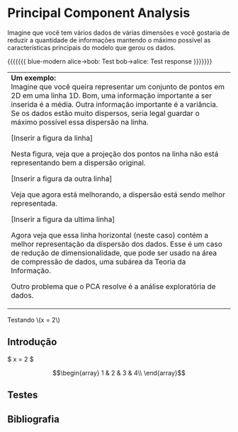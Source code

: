 # Principal Component Analysis
<style>.exemploheader{font-weight:bold;}</style>
Imagine que você tem vários dados de várias dimensões e você gostaria de reduzir a quantidade de informações mantendo o máximo possível as características principais do modelo que gerou os dados.

{{{{{{{ blue-modern
  alice->bob: Test
  bob->alice: Test response
}}}}}}}

<table><tr><td>
<span class="exemploheader">Um exemplo:</span><br>
Imagine que você queira representar um conjunto de pontos em 2D em uma linha 1D. Bom, uma informação importante a ser inserida é a média. Outra informação importante é a variância. Se os dados estão muito dispersos, seria legal guardar o máximo possível essa dispersão na linha.

[Inserir a figura da linha]

Nesta figura, veja que a projeção dos pontos na linha não está representando bem a dispersão original.

[Inserir a figura da outra linha]

Veja que agora está melhorando, a dispersão está sendo melhor representada.

[Inserir a figura da ultima linha]

Agora veja que essa linha horizontal (neste caso) contém a melhor representação da dispersão dos dados. Esse é um caso de redução de dimensionalidade, que pode ser usado na área de compressão de dados, uma subárea da Teoria da Informação.

Outro problema que o PCA resolve é a análise exploratória de dados.

</td></tr></table>

Testando \\(x = 2\\)

## Introdução

$ x = 2 $

$$\begin{array}
1 & 2 & 3 & 4\\
\end{array}$$

## Testes

## Bibliografia